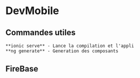 # DevMobile

Commandes utiles
----------------
	**ionic serve** - Lance la compilation et l'appli
	**ng generate** - Generation des composants

FireBase
--------